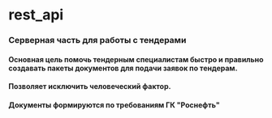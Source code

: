 # rest_api

### Серверная часть для работы с тендерами
#### Основная цель помочь тендерным специалистам быстро и правильно создавать пакеты документов для подачи заявок по тендерам.
#### Позволяет исключить человеческий фактор.

#### Документы формируются по требованиям ГК "Роснефть"
